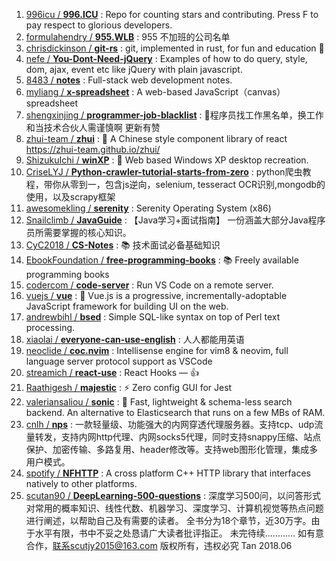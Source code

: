 1. [996icu / **996.ICU**](https://github.com/996icu/996.ICU) : Repo for counting stars and contributing. Press F to pay respect to glorious developers.
1. [formulahendry / **955.WLB**](https://github.com/formulahendry/955.WLB) : 955 不加班的公司名单
1. [chrisdickinson / **git-rs**](https://github.com/chrisdickinson/git-rs) : git, implemented in rust, for fun and education 🦀
1. [nefe / **You-Dont-Need-jQuery**](https://github.com/nefe/You-Dont-Need-jQuery) : Examples of how to do query, style, dom, ajax, event etc like jQuery with plain javascript.
1. [8483 / **notes**](https://github.com/8483/notes) : Full-stack web development notes.
1. [myliang / **x-spreadsheet**](https://github.com/myliang/x-spreadsheet) : A web-based JavaScript（canvas） spreadsheet
1. [shengxinjing / **programmer-job-blacklist**](https://github.com/shengxinjing/programmer-job-blacklist) : 🙈程序员找工作黑名单，换工作和当技术合伙人需谨慎啊 更新有赞
1. [zhui-team / **zhui**](https://github.com/zhui-team/zhui) : 🚀 A Chinese style component library of react https://zhui-team.github.io/zhui/
1. [ShizukuIchi / **winXP**](https://github.com/ShizukuIchi/winXP) : 🏁 Web based Windows XP desktop recreation.
1. [CriseLYJ / **Python-crawler-tutorial-starts-from-zero**](https://github.com/CriseLYJ/Python-crawler-tutorial-starts-from-zero) : python爬虫教程，带你从零到一，包含js逆向，selenium, tesseract OCR识别,mongodb的使用，以及scrapy框架
1. [awesomekling / **serenity**](https://github.com/awesomekling/serenity) : Serenity Operating System (x86)
1. [Snailclimb / **JavaGuide**](https://github.com/Snailclimb/JavaGuide) : 【Java学习+面试指南】 一份涵盖大部分Java程序员所需要掌握的核心知识。
1. [CyC2018 / **CS-Notes**](https://github.com/CyC2018/CS-Notes) : 📚 技术面试必备基础知识
1. [EbookFoundation / **free-programming-books**](https://github.com/EbookFoundation/free-programming-books) : 📚 Freely available programming books
1. [codercom / **code-server**](https://github.com/codercom/code-server) : Run VS Code on a remote server.
1. [vuejs / **vue**](https://github.com/vuejs/vue) : 🖖 Vue.js is a progressive, incrementally-adoptable JavaScript framework for building UI on the web.
1. [andrewbihl / **bsed**](https://github.com/andrewbihl/bsed) : Simple SQL-like syntax on top of Perl text processing.
1. [xiaolai / **everyone-can-use-english**](https://github.com/xiaolai/everyone-can-use-english) : 人人都能用英语
1. [neoclide / **coc.nvim**](https://github.com/neoclide/coc.nvim) : Intellisense engine for vim8 & neovim, full language server protocol support as VSCode
1. [streamich / **react-use**](https://github.com/streamich/react-use) : React Hooks — 👍
1. [Raathigesh / **majestic**](https://github.com/Raathigesh/majestic) : ⚡ Zero config GUI for Jest
1. [valeriansaliou / **sonic**](https://github.com/valeriansaliou/sonic) : 🦔 Fast, lightweight & schema-less search backend. An alternative to Elasticsearch that runs on a few MBs of RAM.
1. [cnlh / **nps**](https://github.com/cnlh/nps) : 一款轻量级、功能强大的内网穿透代理服务器。支持tcp、udp流量转发，支持内网http代理、内网socks5代理，同时支持snappy压缩、站点保护、加密传输、多路复用、header修改等。支持web图形化管理，集成多用户模式。
1. [spotify / **NFHTTP**](https://github.com/spotify/NFHTTP) : A cross platform C++ HTTP library that interfaces natively to other platforms.
1. [scutan90 / **DeepLearning-500-questions**](https://github.com/scutan90/DeepLearning-500-questions) : 深度学习500问，以问答形式对常用的概率知识、线性代数、机器学习、深度学习、计算机视觉等热点问题进行阐述，以帮助自己及有需要的读者。 全书分为18个章节，近30万字。由于水平有限，书中不妥之处恳请广大读者批评指正。 未完待续............ 如有意合作，联系scutjy2015@163.com 版权所有，违权必究 Tan 2018.06
